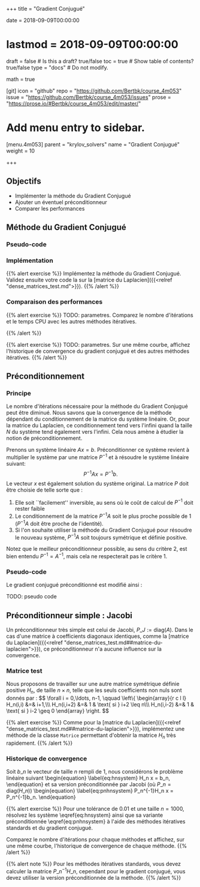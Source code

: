 +++
title = "Gradient Conjugué"

date = 2018-09-09T00:00:00
# lastmod = 2018-09-09T00:00:00

draft = false  # Is this a draft? true/false
toc = true  # Show table of contents? true/false
type = "docs"  # Do not modify.

math = true

[git]
  icon = "github"
  repo = "https://github.com/Bertbk/course_4m053"
  issue = "https://github.com/Bertbk/course_4m053/issues"
  prose = "https://prose.io/#Bertbk/course_4m053/edit/master/"

# Add menu entry to sidebar.
[menu.4m053]
  parent = "krylov_solvers"
  name = "Gradient Conjugué"
  weight = 10

+++

## Objectifs

- Implémenter la méthode du Gradient Conjugué
- Ajouter un éventuel préconditionneur
- Comparer les performances


## Méthode du Gradient Conjugué

### Pseudo-code

### Implémentation

{{% alert exercise %}}
Implémentez la méthode du Gradient Conjugué. Validez ensuite votre code la sur la [matrice du Laplacien]({{<relref "dense_matrices_test.md">}}).
{{% /alert %}}

### Comparaison  des performances

{{% alert exercise %}}
TODO: parametres. 
Comparez le nombre d'itérations et le temps CPU avec les autres méthodes itératives.


{{% /alert %}}

{{% alert exercise %}}
TODO: parametres. 
Sur une même courbe, affichez l'historique de convergence du gradient conjugué et des autres méthodes itératives.
{{% /alert %}}

## Préconditionnement

### Principe 

Le nombre d'itérations nécessaire pour la méthode du Gradient Conjugué peut être diminué. Nous savons que la convergence de la méthode  dépendant du conditionnement de la matrice du système linéaire. Or, pour la matrice du Laplacien, ce conditionnement tend vers l'infini quand la taille $N$ du système tend également vers l'infini. Cela nous amène à étudier la notion de préconditionnement.

Prenons un système linéaire $Ax = b$. Préconditionner ce système revient à multiplier le système par une matrice $P^{-1}$ et à résoudre le système linéaire suivant:
$$
P^{-1}Ax = P^{-1}b.
$$
Le vecteur $x$ est également solution du système original. La matrice $P$ doit être choisie de telle sorte que :

1. Elle soit ``facilement'' inversible, au sens où le coût de calcul de $P^{-1}$ doit rester faible
2. Le conditionnement de la matrice $P^{-1}A$ soit le plus proche possible de 1 ($P^{-1}A$ doit être proche de l'identité).
3. Si l'on souhaite utiliser la méthode du Gradient Conjugué pour résoudre le nouveau système, $P^{-1}A$ soit toujours symétrique et définie positive.

Notez que le meilleur préconditionneur possible, au sens du critère 2, est bien entendu $P^{-1} = A^{-1}$, mais cela ne respecterait pas le critère 1.

### Pseudo-code

Le gradient conjugué préconditionné est modifié ainsi :

TODO: pseudo code

## Préconditionneur simple : Jacobi

Un préconditionneur très simple est celui de Jacobi, $P\_J := \text{diag}(A)$. Dans le cas d'une matrice à coefficients diagonaux identiques, comme la [matrice du Laplacien]({{<relref "dense_matrices_test.md##matrice-du-laplacien">}}), ce préconditionneur n'a aucune influence sur la convergence. 

### Matrice test

Nous proposons de travailler sur une autre matrice symétrique définie positive $H_n$, de taille $n\times n$, telle que les seuls coefficients non nuls sont donnés par :
$$
\forall i = 0,\ldots, n-1, \qquad
\left\\{
  \begin{array}{r c l l}
    H_n(i,i) &=& i+1,\\\\\\
    H_n(i,i+2) &=& 1 & \text{ si } i+2 \leq n\\\\\\
    H_n(i,i-2) &=& 1 & \text{ si } i-2 \geq 0
  \end{array}
\right.
$$

{{% alert exercise %}}
Comme pour la [matrice du Laplacien]({{<relref "dense_matrices_test.md##matrice-du-laplacien">}}), implémentez une méthode de la classe `Matrice` permettant d'obtenir la matrice $H_n$ très rapidement.
{{% /alert %}}

### Historique de convergence

Soit $b\_n$ le vecteur de taille $n$ rempli de 1, nous considérons le problème linéaire suivant
\begin{equation}
\label{eq:hnsystem}
H\_n x = b\_n,
\end{equation}
et sa version préconditionnée par Jacobi (où $P\_n = \text{diag}(H\_n)$)
\begin{equation}
\label{eq:pnhnsystem}
P\_n^{-1}H\_n x = P\_n^{-1}b\_n.
\end{equation}

{{% alert exercise %}}
Pour une tolérance de $0.01$ et une taille $n = 1000$, résolvez les système \eqref{eq:hnsystem} ainsi que sa variante préconditionnée \eqref{eq:pnhnsystem} à l'aide des méthodes itératives standards et du gradient conjugué. 

Comparez le nombre d'itérations pour chaque méthodes et affichez, sur une même courbe, l'historique de convergence de chaque méthode.
{{% /alert %}}

{{% alert note %}}
Pour les méthodes itératives standards, vous devez calculer la matrice $P\_n^{-1}H\_n$, cependant pour le gradient conjugué, vous devez utiliser la version préconditionnée de la méthode.
{{% /alert %}}